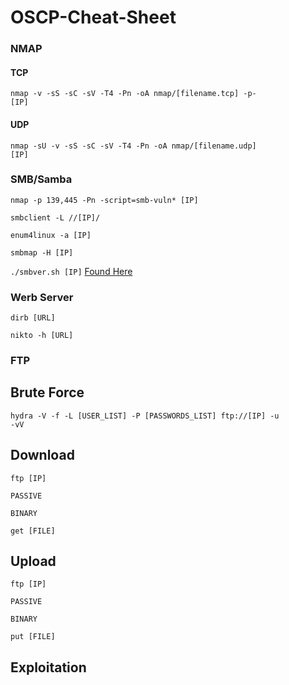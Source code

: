 # OSCP-Cheat-Sheet

### NMAP

#### TCP 

<code>nmap -v -sS -sC -sV -T4 -Pn -oA nmap/[filename.tcp] -p- [IP]</code>

#### UDP

<code>nmap -sU -v -sS -sC -sV -T4 -Pn -oA nmap/[filename.udp] [IP]</code>

### SMB/Samba

<code>nmap -p 139,445 -Pn -script=smb-vuln* [IP]</code>

<code>smbclient -L //[IP]/</code>

<code>enum4linux -a [IP]</code>

<code>smbmap -H [IP]</code>

<code>./smbver.sh [IP]</code> [Found Here](https://github.com/rewardone/OSCPRepo/blob/master/scripts/recon_enum/smbver.sh)

### Werb Server

<code>dirb [URL]</code>

<code>nikto -h [URL]</code>

### FTP 

## Brute Force

<code>hydra -V -f -L [USER_LIST] -P [PASSWORDS_LIST] ftp://[IP] -u -vV</code>

## Download

<code>ftp [IP]</code>

<code>PASSIVE</code>

<code>BINARY</code>

<code>get [FILE]</code>

## Upload

<code>ftp [IP]</code>

<code>PASSIVE</code>

<code>BINARY</code>

<code>put [FILE]</code>


## Exploitation




